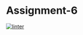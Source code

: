 # Assignment-6
 [![linter](https://github.com/fiona-yuqi-zhang/Assignment-6/workflows/linter/badge.svg)](https://github.com/marketplace/actions/super-linter)  
